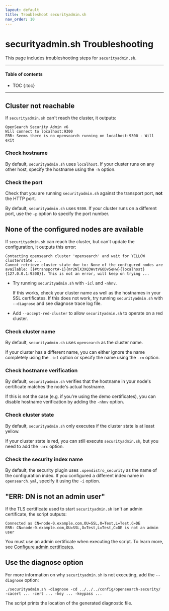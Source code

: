 ```yaml
---
layout: default
title: Troubleshoot securityadmin.sh
nav_order: 10
---
```


# securityadmin.sh Troubleshooting

This page includes troubleshooting steps for `securityadmin.sh`.


---

#### Table of contents
- TOC
{:toc}


---

## Cluster not reachable

If `securityadmin.sh` can't reach the cluster, it outputs:

```
OpenSearch Security Admin v6
Will connect to localhost:9300
ERR: Seems there is no opensearch running on localhost:9300 - Will exit
```


### Check hostname

By default, `securityadmin.sh` uses `localhost`. If your cluster runs on any other host, specify the hostname using the `-h` option.


### Check the port

Check that you are running `securityadmin.sh` against the transport port, **not** the HTTP port.

By default, `securityadmin.sh` uses `9300`. If your cluster runs on a different port, use the `-p` option to specify the port number.


## None of the configured nodes are available

If `securityadmin.sh` can reach the cluster, but can't update the configuration, it outputs this error:

```
Contacting opensearch cluster 'opensearch' and wait for YELLOW clusterstate ...
Cannot retrieve cluster state due to: None of the configured nodes are available: [{#transport#-1}{mr2NlX3XQ3WvtVG0Dv5eHw}{localhost}{127.0.0.1:9300}]. This is not an error, will keep on trying ...
```

* Try running `securityadmin.sh` with `-icl` and `-nhnv`.

  If this works, check your cluster name as well as the hostnames in your SSL certificates. If this does not work, try running `securityadmin.sh` with `--diagnose` and see diagnose trace log file.

* Add `--accept-red-cluster` to allow `securityadmin.sh` to operate on a red cluster.


### Check cluster name

By default, `securityadmin.sh` uses `opensearch` as the cluster name.

If your cluster has a different name, you can either ignore the name completely using the `-icl` option or specify the name using the `-cn` option.


### Check hostname verification

By default, `securityadmin.sh` verifies that the hostname in your node's certificate matches the node's actual hostname.

If this is not the case (e.g. if you're using the demo certificates), you can disable hostname verification by adding the `-nhnv` option.


### Check cluster state

By default, `securityadmin.sh` only executes if the cluster state is at least yellow.

If your cluster state is red, you can still execute `securityadmin.sh`, but you need to add the `-arc` option.


### Check the security index name

By default, the security plugin uses `.opendistro_security` as the name of the configuration index. If you configured a different index name in `opensearch.yml`, specify it using the `-i` option.


## "ERR: DN is not an admin user"

If the TLS certificate used to start `securityadmin.sh` isn't an admin certificate, the script outputs:

```
Connected as CN=node-0.example.com,OU=SSL,O=Test,L=Test,C=DE
ERR: CN=node-0.example.com,OU=SSL,O=Test,L=Test,C=DE is not an admin user
```

You must use an admin certificate when executing the script. To learn more, see [Configure admin certificates]({{site.url}}{{site.baseurl}}/security-plugin/configuration/tls#configure-admin-certificates).


## Use the diagnose option

For more information on why `securityadmin.sh` is not executing, add the `--diagnose` option:

```
./securityadmin.sh -diagnose -cd ../../../config/opensearch-security/ -cacert ... -cert ... -key ... -keypass ...
```

The script prints the location of the generated diagnostic file.
